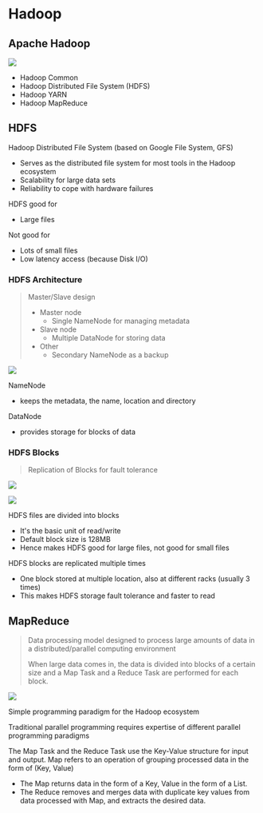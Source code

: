 # Hadoop
## Apache Hadoop

![](https://techvidvan.com/tutorials/wp-content/uploads/sites/2/2019/11/Hadoop-Ecosystem.jpg)

- Hadoop Common
- Hadoop Distributed File System (HDFS)
- Hadoop YARN
- Hadoop MapReduce

## HDFS
Hadoop Distributed File System (based on Google File System, GFS)
- Serves as the distributed file system for most tools in the Hadoop ecosystem
- Scalability for large data sets
- Reliability to cope with hardware failures

HDFS good for
- Large files

Not good for
- Lots of small files
- Low latency access (because Disk I/O)

### HDFS Architecture
> Master/Slave design
> - Master node
>    - Single NameNode for managing metadata
> - Slave node
>    - Multiple DataNode for storing data
> - Other
>    - Secondary NameNode as a backup

![](https://hadoop.apache.org/docs/stable/hadoop-project-dist/hadoop-hdfs/images/hdfsarchitecture.png)

NameNode
- keeps the metadata, the name, location and directory

DataNode
- provides storage for blocks of data

### HDFS Blocks
> Replication of Blocks for fault tolerance


![](https://hadoop.apache.org/docs/stable/hadoop-project-dist/hadoop-hdfs/images/hdfsdatanodes.png)

![](https://www.softwaretestinghelp.com/wp-content/qa/uploads/2019/12/Block-Replication.jpg)

HDFS files are divided into blocks
- It's the basic unit of read/write
- Default block size is 128MB
- Hence makes HDFS good for large files, not good for small files

HDFS blocks are replicated multiple times
- One block stored at multiple location, also at different racks (usually 3 times)
- This makes HDFS storage fault tolerance and faster to read

## MapReduce
> Data processing model designed to process large amounts of data in a distributed/parallel computing environment
> 
> When large data comes in, the data is divided into blocks of a certain size and a Map Task and a Reduce Task are performed for each block.

![](https://img1.daumcdn.net/thumb/R1280x0/?scode=mtistory2&fname=https%3A%2F%2Fblog.kakaocdn.net%2Fdn%2FbqdJru%2FbtqVyUYM4qo%2FAAXd4ZPEQawzek9nT5uGpk%2Fimg.png)

Simple programming paradigm for the Hadoop ecosystem

Traditional parallel programming requires expertise of different parallel programming paradigms

The Map Task and the Reduce Task use the Key-Value structure for input and output. Map refers to an operation of grouping processed data in the form of (Key, Value)
- The Map returns data in the form of a Key, Value in the form of a List.
- The Reduce removes and merges data with duplicate key values from data processed with Map, and extracts the desired data.